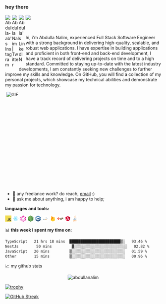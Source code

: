 ### hey there 
<a href="https://www.instagram.com/mr_abu_bro/">
  <img align="left" alt="Abdulla-ab's Instagram" width="22px" src="https://raw.githubusercontent.com/hussainweb/hussainweb/main/icons/instagram.png" />
</a>
<a href="https://twitter.com/Abdulla_MN_99">
  <img align="left" alt="Abdulla Nalim | Twitter" width="22px" src="https://raw.githubusercontent.com/peterthehan/peterthehan/master/assets/twitter.svg" />
</a>
<a href="https://www.linkedin.com/in/abdullanalim/">
  <img align="left" alt="Abdulla's LinkedIN" width="22px" src="https://raw.githubusercontent.com/peterthehan/peterthehan/master/assets/linkedin.svg" />
</a>

![](https://visitor-badge.glitch.me/badge?page_id=Abdulla-ab.Abdulla-ab)

<br />

hi, i'm Abdulla Nalim, experienced Full Stack Software Engineer with a strong background in delivering high-quality, scalable, and robust web applications. I have expertise in building applications and proficient in both front-end and back-end development, I have a track record of delivering projects on time and to a high standard. Committed to staying up-to-date with the latest industry developments, I am constantly seeking new challenges to further improve my skills and knowledge. On GitHub, you will find a collection of my personal projects, which showcase my technical abilities and demonstrate my passion for technology.

  <img align="right" alt="GIF" src="https://raw.githubusercontent.com/abhisheknaiidu/abhisheknaiidu/master/code.gif" width="500" height="320" />
  
- 💼 any freelance work? do reach, [email](mailto:abdullanalimm@gmail.com) :)
- 💬 ask me about anything, i am happy to help;

**languages and tools:**  

<code><img height="20" src="https://raw.githubusercontent.com/github/explore/80688e429a7d4ef2fca1e82350fe8e3517d3494d/topics/javascript/javascript.png"></code>
<code><img height="20" src="https://raw.githubusercontent.com/github/explore/80688e429a7d4ef2fca1e82350fe8e3517d3494d/topics/react/react.png"></code>
<code><img height="20" src="https://raw.githubusercontent.com/github/explore/5c058a388828bb5fde0bcafd4bc867b5bb3f26f3/topics/graphql/graphql.png"></code>
<code><img height="20" src="https://raw.githubusercontent.com/github/explore/80688e429a7d4ef2fca1e82350fe8e3517d3494d/topics/nodejs/nodejs.png"></code>
<code><img height="20" src="https://raw.githubusercontent.com/github/explore/80688e429a7d4ef2fca1e82350fe8e3517d3494d/topics/cpp/cpp.png"></code>
<code><img height="20" src="https://raw.githubusercontent.com/github/explore/80688e429a7d4ef2fca1e82350fe8e3517d3494d/topics/mysql/mysql.png"></code>
<code><img height="20" src="https://raw.githubusercontent.com/github/explore/80688e429a7d4ef2fca1e82350fe8e3517d3494d/topics/firebase/firebase.png"></code>
<code><img height="20" src="https://raw.githubusercontent.com/github/explore/80688e429a7d4ef2fca1e82350fe8e3517d3494d/topics/git/git.png"></code>
<code><img height="20" src="https://raw.githubusercontent.com/github/explore/80688e429a7d4ef2fca1e82350fe8e3517d3494d/topics/angular/angular.png"></code>
<code><img height="20" src="https://raw.githubusercontent.com/github/explore/80688e429a7d4ef2fca1e82350fe8e3517d3494d/topics/java/java.png"></code>

📊 **this week i spent my time on:**
<!--START_SECTION:waka-->

```text
TypeScript   21 hrs 18 mins  ███████████████████████▒░   93.46 %
NestJs        50 mins         ▓░░░░░░░░░░░░░░░░░░░░░░░░   02.82 %
JavaScript   20 mins         ▒░░░░░░░░░░░░░░░░░░░░░░░░   01.59 %
Other        15 mins         ▒░░░░░░░░░░░░░░░░░░░░░░░░   00.96 %
```

<!--END_SECTION:waka-->


📈 my github stats

<p align="center"> <img src="https://github-readme-stats.vercel.app/api?username=Abdulla-ab&show_icons=true&theme=gotham" alt="abdullanalim" />
  
  
[![trophy](https://github-profile-trophy.vercel.app/?username=Abdulla-ab&theme=onedark)](https://github.com/Abdulla-ab/github-profile-trophy)
  
[![GitHub Streak](https://github-readme-streak-stats.herokuapp.com/?user=Abdulla-ab)](https://git.io/streak-stats)





